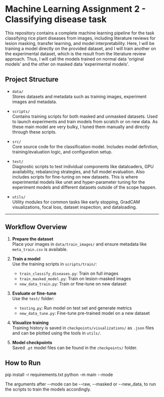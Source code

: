 # Machine Learning Assignment 2 - Classifying disease task

This repository contains a complete machine learning pipeline for the task classifying rice plant diseases from images, including literature reviews for lesion masking, transfer learning, and model interpretability. Here, I will be training a model directly on the provided dataset, and I will train another on the experimental dataset, which is the result from the literature review approach. Thus, I will call the models trained on normal data 'original models' and the other on masked data 'experimental models'.

## Project Structure

- `data/`  
  Stores datasets and metadata such as training images, experiment images and metadata.

- `scripts/`  
  Contains training scripts for both masked and unmasked datasets. Used to launch experiments and train models from scratch or on new data. As these main model are very bulky, I tuned them manually and directly through these scripts. 

- `src/`  
  Core source code for the classification model. Includes model definition, training/evaluation logic, and configuration setup.

- `test/`  
  Diagnostic scripts to test individual components like dataloaders, GPU availability, rebalancing strategies, and full model evaluation. Also includes scripts for fine-tuning on new datasets. This is where experimental models like unet and hyper-parameter tuning for the experiment models and different datasets outside of the scope happen. 

- `utils/`  
  Utility modules for common tasks like early stopping, GradCAM visualizations, focal loss, dataset inspection, and dataloading.

---

## Workflow Overview

1. **Prepare the dataset**  
   Place your images in `data/train_images/` and ensure metadata like `meta_train.csv` is available.

2. **Train a model**  
   Use the training scripts in `scripts/train/`:
   - `train_classify_diseases.py`: Train on full images
   - `train_masked_model.py`: Train on lesion-masked images
   - `new_data_train.py`: Train or fine-tune on new dataset

3. **Evaluate or fine-tune**  
   Use the `test/` folder:
   - `testing.py`: Run model on test set and generate metrics
   - `new_data_tune.py`: Fine-tune pre-trained model on a new dataset

4. **Visualize training**  
   Training history is saved in `checkpoints/visualizations/` as `.json` files and can be plotted using the tools in `utils/`.

5. **Model checkpoints**  
   Saved `.pt` model files can be found in the `checkpoints/` folder.

## How to Run
pip install -r requirements.txt
python -m main --mode <model to train>

The arguments after --mode can be --raw, --masked or --new_data, to run the scripts to train the  models accordingly. 